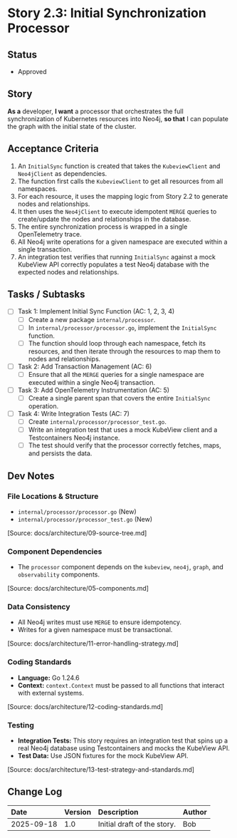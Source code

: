 # Story 2.3: Initial Synchronization Processor

## Status
- Approved

## Story
**As a** developer,
**I want** a processor that orchestrates the full synchronization of Kubernetes resources into Neo4j,
**so that** I can populate the graph with the initial state of the cluster.

## Acceptance Criteria
1. An `InitialSync` function is created that takes the `KubeviewClient` and `Neo4jClient` as dependencies.
2. The function first calls the `KubeviewClient` to get all resources from all namespaces.
3. For each resource, it uses the mapping logic from Story 2.2 to generate nodes and relationships.
4. It then uses the `Neo4jClient` to execute idempotent `MERGE` queries to create/update the nodes and relationships in the database.
5. The entire synchronization process is wrapped in a single OpenTelemetry trace.
6. All Neo4j write operations for a given namespace are executed within a single transaction.
7. An integration test verifies that running `InitialSync` against a mock KubeView API correctly populates a test Neo4j database with the expected nodes and relationships.

## Tasks / Subtasks
- [ ] Task 1: Implement Initial Sync Function (AC: 1, 2, 3, 4)
  - [ ] Create a new package `internal/processor`.
  - [ ] In `internal/processor/processor.go`, implement the `InitialSync` function.
  - [ ] The function should loop through each namespace, fetch its resources, and then iterate through the resources to map them to nodes and relationships.
- [ ] Task 2: Add Transaction Management (AC: 6)
  - [ ] Ensure that all the `MERGE` queries for a single namespace are executed within a single Neo4j transaction.
- [ ] Task 3: Add OpenTelemetry Instrumentation (AC: 5)
  - [ ] Create a single parent span that covers the entire `InitialSync` operation.
- [ ] Task 4: Write Integration Tests (AC: 7)
  - [ ] Create `internal/processor/processor_test.go`.
  - [ ] Write an integration test that uses a mock KubeView client and a Testcontainers Neo4j instance.
  - [ ] The test should verify that the processor correctly fetches, maps, and persists the data.

## Dev Notes

### File Locations & Structure
- `internal/processor/processor.go` (New)
- `internal/processor/processor_test.go` (New)

[Source: docs/architecture/09-source-tree.md]

### Component Dependencies
- The `processor` component depends on the `kubeview`, `neo4j`, `graph`, and `observability` components.

[Source: docs/architecture/05-components.md]

### Data Consistency
- All Neo4j writes must use `MERGE` to ensure idempotency.
- Writes for a given namespace must be transactional.

[Source: docs/architecture/11-error-handling-strategy.md]

### Coding Standards
- **Language:** Go 1.24.6
- **Context:** `context.Context` must be passed to all functions that interact with external systems.

[Source: docs/architecture/12-coding-standards.md]

### Testing
- **Integration Tests:** This story requires an integration test that spins up a real Neo4j database using Testcontainers and mocks the KubeView API.
- **Test Data:** Use JSON fixtures for the mock KubeView API.

[Source: docs/architecture/13-test-strategy-and-standards.md]

## Change Log

| Date       | Version | Description                | Author |
| :--------- | :------ | :------------------------- | :----- |
| 2025-09-18 | 1.0     | Initial draft of the story. | Bob    |
